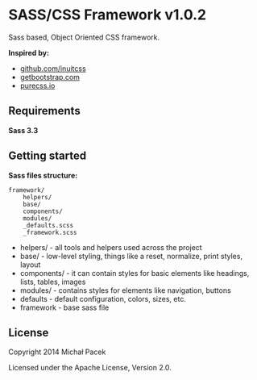 # SASS/CSS Framework v1.0.2

Sass based, Object Oriented CSS framework. 

**Inspired by:**

* [github.com/inuitcss](https://github.com/inuitcss)
* [getbootstrap.com](http://getbootstrap.com/)
* [purecss.io](http://purecss.io/)

## Requirements

**Sass 3.3**

## Getting started

**Sass files structure:**

	framework/
		helpers/
		base/
		components/
		modules/
		_defaults.scss
		_framework.scss

* helpers/ - all tools and helpers used across the project
* base/ - low-level styling, things like a reset, normalize, print styles, layout
* components/ - it can contain styles for basic elements like headings, lists, tables, images
* modules/ - contains styles for elements like navigation, buttons
* defaults - default configuration, colors, sizes, etc.
* framework - base sass file

## License

Copyright 2014 Michał Pacek

Licensed under the Apache License, Version 2.0.